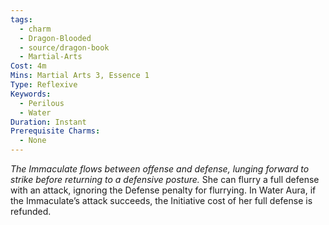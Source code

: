 ```yaml
---
tags:
  - charm
  - Dragon-Blooded
  - source/dragon-book
  - Martial-Arts
Cost: 4m
Mins: Martial Arts 3, Essence 1
Type: Reflexive
Keywords:
  - Perilous
  - Water
Duration: Instant
Prerequisite Charms:
  - None
---
```

*The Immaculate flows between offense and defense, lunging forward to strike before returning to a defensive posture.*
She can flurry a full defense with an attack, ignoring the Defense penalty for flurrying. 
In Water Aura, if the Immaculate’s attack succeeds, the Initiative cost of her full defense is refunded.